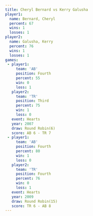 ```yaml
---
title: Cheryl Bernard vs Kerry Galusha
player1:               
  name: Bernard, Cheryl
  percent: 67          
  wins: 1              
  losses: 1            
player2:               
  name: Galusha, Kerry 
  percent: 76          
  wins: 1              
  losses: 1            
games:
 - player1:          
     team: 'AB'      
     position: Fourth
     percent: 55     
     win: 0          
     loss: 1         
   player2:         
     team: 'TR'     
     position: Third
     percent: 75    
     win: 1         
     loss: 0        
   event: Hearts       
   year: 2007          
   draw: Round Robin(6)
   score: AB 6 - TR 7  
 - player1:          
     team: 'AB'      
     position: Fourth
     percent: 80     
     win: 1          
     loss: 0         
   player2:          
     team: 'TR'      
     position: Fourth
     percent: 76     
     win: 0          
     loss: 1         
   event: Hearts        
   year: 2009           
   draw: Round Robin(15)
   score: TR 6 - AB 8   
---
```

